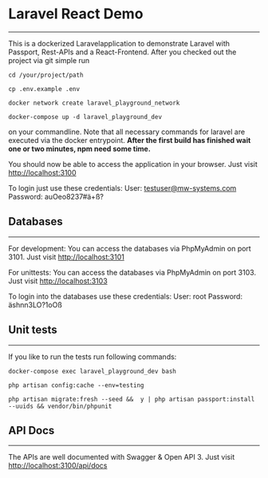 # Laravel React Demo
***

This is a dockerized Laravelapplication to demonstrate Laravel with Passport, Rest-APIs and a React-Frontend. 
After you checked out the project via git simple run 
```
cd /your/project/path
```
```
cp .env.example .env 
```
```
docker network create laravel_playground_network
```
```
docker-compose up -d laravel_playground_dev
```
on your commandline. 
Note that all necessary commands for laravel are executed via the docker entrypoint.
**After the first build has finished wait one or two minutes, npm need some time.** 

You should now be able to access the application in your browser.
Just visit [http://localhost:3100](http://localhost:3100)

To login just use these credentials: 
User: testuser@mw-systems.com
Password: auOeo8237#ä+ß?


## Databases
***
For development: You can access the databases via PhpMyAdmin on port 3101. 
Just visit [http://localhost:3101](http://localhost:3101)

For unittests: You can access the databases via PhpMyAdmin on port 3103.
Just visit [http://localhost:3103](http://localhost:3103)

To login into the databases use these credentials:
User: root
Password: äshnn3LO?1oOß


## Unit tests
***

If you like to run the tests run following commands: 
```
docker-compose exec laravel_playground_dev bash 
```
```
php artisan config:cache --env=testing
```
```
php artisan migrate:fresh --seed &&  y | php artisan passport:install --uuids && vendor/bin/phpunit
```

## API Docs
***

The APIs are well documented with Swagger & Open API 3.
Just visit [http://localhost:3100/api/docs](http://localhost:3100/api/docs)
